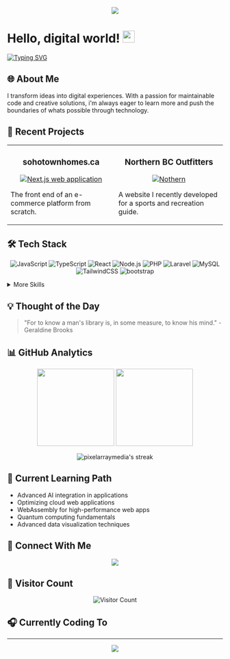 <div align="center">
  <img src="https://capsule-render.vercel.app/api?type=waving&color=gradient&height=300&section=header&text=Darion%20Newton&fontSize=90&animation=fadeIn" />
</div>

# Hello, digital world! <img src="https://media.giphy.com/media/hvRJCLFzcasrR4ia7z/giphy.gif" width="28">

[![Typing SVG](https://readme-typing-svg.herokuapp.com?font=Fira+Code&pause=1000&color=0969DA&center=false&vCenter=false&repeat=false&width=435&lines=Software+Developer)](https://git.io/typing-svg)

## 🌐 About Me

I transform ideas into digital experiences. With a passion for maintainable code and creative solutions, i'm always eager to learn more and push the boundaries of whats possible through technology.

## 🔮 Recent Projects

<table>
  <tr>
    <td width="50%">
      <h3 align="center">sohotownhomes.ca</h3>
      <p align="center">
        <a href="https://canviews.vercel.app/" target="_blank">
          <img src="https://i.gyazo.com/9215cd32e84a1987e8addaa6f2be6743.png" alt="Next.js web application"/>
        </a>
      </p>
      <p>The front end of an e-commerce platform from scratch.</p>
    </td>
    <td width="50%">
      <h3 align="center">Northern BC Outfitters</h3>
      <p align="center">
        <a href="https://northernbcoutfitters.ca" target="_blank">
          <img src="https://i.gyazo.com/6c03ba2103d025d6b5ddf85b41378748.jpg" alt=Nothern BC outfitters"/>
        </a>
      </p>
      <p>A website I recently developed for a sports and recreation guide.</p>
    </td>
  </tr>
</table>

## 🛠️ Tech Stack

<p align="center">
  <img src="https://img.shields.io/badge/JavaScript-F7DF1E?style=for-the-badge&logo=javascript&logoColor=black" alt="JavaScript" />
  <img src="https://img.shields.io/badge/TypeScript-007ACC?style=for-the-badge&logo=typescript&logoColor=white" alt="TypeScript" />
  <img src="https://img.shields.io/badge/React-20232A?style=for-the-badge&logo=react&logoColor=61DAFB" alt="React" />
  <img src="https://img.shields.io/badge/Node.js-339933?style=for-the-badge&logo=nodedotjs&logoColor=white" alt="Node.js" />
  <img src="https://img.shields.io/badge/-PHP-777BB4?style=for-the-badge&logo=php&logoColor=white" alt="PHP" />
  <img src="https://img.shields.io/badge/-Laravel-FF2D20?style=for-the-badge&logo=laravel&logoColor=white" alt="Laravel" />
  <img src="https://img.shields.io/badge/-MySQL-4479A1?style=for-the-badge&logo=mysql&logoColor=white" alt="MySQL" />
  <img src="https://img.shields.io/badge/-Tailwind%20CSS-38B2AC?style=for-the-badge&logo=tailwind-css&logoColor=white" alt="TailwindCSS" />
  <img src="https://img.shields.io/badge/-Bootstrap-7952B3?style=for-the-badge&logo=bootstrap&logoColor=white" alt="bootstrap" />

  
</p>

<details>
  <summary>More Skills</summary>
  <br>
  <img src="https://img.shields.io/badge/CSS3-1572B6?style=for-the-badge&logo=css3&logoColor=white" alt="CSS3" />
  <img src="https://img.shields.io/badge/HTML5-E34F26?style=for-the-badge&logo=html5&logoColor=white" alt="HTML5" />
  <img src="https://img.shields.io/badge/MongoDB-4EA94B?style=for-the-badge&logo=mongodb&logoColor=white" alt="MongoDB" />
  <img src="https://img.shields.io/badge/Redux-593D88?style=for-the-badge&logo=redux&logoColor=white" alt="Redux" />
  <img src="https://img.shields.io/badge/AWS-FF9900?style=for-the-badge&logo=amazonaws&logoColor=white" alt="AWS" />
  <img src="https://img.shields.io/badge/GitHub_Actions-2088FF?style=for-the-badge&logo=github-actions&logoColor=white" alt="GitHub Actions" />
 <img src="https://img.shields.io/badge/Python-FFD43B?style=for-the-badge&logo=python&logoColor=blue" alt="Python" />
  <img src="https://img.shields.io/badge/Docker-2CA5E0?style=for-the-badge&logo=docker&logoColor=white" alt="Docker" />
</details>

## 💡 Thought of the Day

> "For to know a man's library is, in some measure, to know his mind." -  Geraldine Brooks

## 📊 GitHub Analytics

<p align="center">
  <img height="180em" src="https://github-readme-stats.vercel.app/api?username=pixelarraymedia&show_icons=true&theme=tokyonight&include_all_commits=true&count_private=true"/>
  <img height="180em" src="https://github-readme-stats.vercel.app/api/top-langs/?username=pixelarraymedia&layout=compact&langs_count=7&theme=tokyonight"/>
</p>

<p align="center">
  <img src="https://github-readme-streak-stats.herokuapp.com/?user=pixelarraymedia&theme=tokyonight" alt="pixelarraymedia's streak"/>
</p>

## 🌱 Current Learning Path

- Advanced AI integration in applications
- Optimizing cloud web applications
- WebAssembly for high-performance web apps
- Quantum computing fundamentals
- Advanced data visualization techniques

## 🤝 Connect With Me

<p align="center">
<!--   <a href="mailto:your.email@example.com"><img src="https://img.shields.io/badge/Email-D14836?style=for-the-badge&logo=gmail&logoColor=white"/></a> -->
  <a href="https://linkedin.com/in/yourprofile"><img src="https://img.shields.io/badge/LinkedIn-0077B5?style=for-the-badge&logo=linkedin&logoColor=white"/></a>
<!--   <a href="https://twitter.com/yourhandle"><img src="https://img.shields.io/badge/Twitter-1DA1F2?style=for-the-badge&logo=twitter&logoColor=white"/></a> -->
</p>

## 👀 Visitor Count

<p align="center">
  <img src="https://profile-counter.glitch.me/pixelarraymedia/count.svg" alt="Visitor Count" />
</p>

## 🎧 Currently Coding To



<!--
[![Spotify](https://novatorem-lime-six.vercel.app/api/spotify)](https://open.spotify.com/user/youruserid)
-->
---

<div align="center">
  <img src="https://capsule-render.vercel.app/api?type=waving&color=gradient&height=100&section=footer" />
</div>
